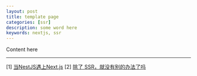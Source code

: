 ```yaml
---
layout: post
title: template page
categories: [ssr]
description: some word here
keywords: nextjs, ssr
---
```


Content here

---

[1] [当NestJS遇上Next.js](https://www.lingjie.tech/article/2021-01-04/28)
[2] [除了 SSR，就没有别的办法了吗](http://www.thewashingtonhua.com/blog/2019/02/07/explore-static-site-generation)
